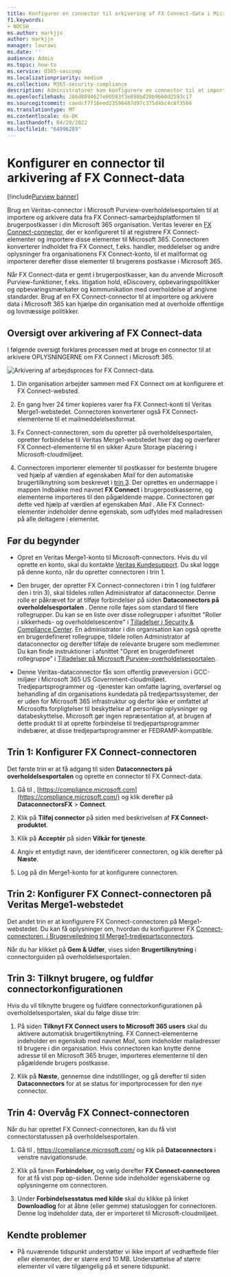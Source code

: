 ```yaml
---
title: Konfigurer en connector til arkivering af FX Connect-data i Microsoft 365
f1.keywords:
- NOCSH
ms.author: markjjo
author: markjjo
manager: laurawi
ms.date: ''
audience: Admin
ms.topic: how-to
ms.service: O365-seccomp
ms.localizationpriority: medium
ms.collection: M365-security-compliance
description: Administratorer kan konfigurere en connector til at importere og arkivere data fra Veritas FX Connect i Microsoft 365. Med denne connector kan du arkivere data fra tredjepartsdatakilder i Microsoft 365 så du kan bruge funktioner til overholdelse af angivne standarder, f.eks. juridisk bevarelse, indholdssøgning og opbevaringspolitikker til at administrere din organisations tredjepartsdata.
ms.openlocfilehash: 286d8894627e00b93f3e898bd28b9bb0d2593c17
ms.sourcegitcommit: caedcf7f16eed23596487d97c375d4bc4c8f3566
ms.translationtype: MT
ms.contentlocale: da-DK
ms.lasthandoff: 04/20/2022
ms.locfileid: "64996289"
---
```

# <a name="set-up-a-connector-to-archive-fx-connect-data"></a>Konfigurer en connector til arkivering af FX Connect-data

[!include[Purview banner](../includes/purview-rebrand-banner.md)]

Brug en Veritas-connector i Microsoft Purview-overholdelsesportalen til at importere og arkivere data fra FX Connect-samarbejdsplatformen til brugerpostkasser i din Microsoft 365 organisation. Veritas leverer en [FX Connect-connector](https://globanet.com/fx-connect/), der er konfigureret til at registrere FX Connect-elementer og importere disse elementer til Microsoft 365. Connectoren konverterer indholdet fra FX Connect, f.eks. handler, meddelelser og andre oplysninger fra organisationens FX Connect-konto, til et mailformat og importerer derefter disse elementer til brugerens postkasse i Microsoft 365.

Når FX Connect-data er gemt i brugerpostkasser, kan du anvende Microsoft Purview-funktioner, f.eks. litigation hold, eDiscovery, opbevaringspolitikker og opbevaringsmærkater og kommunikation med overholdelse af angivne standarder. Brug af en FX Connect-connector til at importere og arkivere data i Microsoft 365 kan hjælpe din organisation med at overholde offentlige og lovmæssige politikker.

## <a name="overview-of-archiving-fx-connect-data"></a>Oversigt over arkivering af FX Connect-data

I følgende oversigt forklares processen med at bruge en connector til at arkivere OPLYSNINGERNE om FX Connect i Microsoft 365.

![Arkivering af arbejdsproces for FX Connect-data.](../media/FXConnectConnectorWorkflow.png)

1. Din organisation arbejder sammen med FX Connect om at konfigurere et FX Connect-websted.

2. En gang hver 24 timer kopieres varer fra FX Connect-konti til Veritas Merge1-webstedet. Connectoren konverterer også FX Connect-elementerne til et mailmeddelelsesformat.

3. Fx Connect-connectoren, som du opretter på overholdelsesportalen, opretter forbindelse til Veritas Merge1-webstedet hver dag og overfører FX Connect-elementerne til en sikker Azure Storage placering i Microsoft-cloudmiljøet.

4. Connectoren importerer elementer til postkasser for bestemte brugere ved hjælp af værdien af egenskaben *Mail* for den automatiske brugertilknytning som beskrevet i [trin 3](#step-3-map-users-and-complete-the-connector-setup). Der oprettes en undermappe i mappen Indbakke med navnet **FX Connect** i brugerpostkasserne, og elementerne importeres til den pågældende mappe. Connectoren gør dette ved hjælp af værdien af egenskaben *Mail* . Alle FX Connect-elementer indeholder denne egenskab, som udfyldes med mailadressen på alle deltagere i elementet.

## <a name="before-you-begin"></a>Før du begynder

- Opret en Veritas Merge1-konto til Microsoft-connectors.  Hvis du vil oprette en konto, skal du kontakte [Veritas Kundesupport](https://globanet.com/ms-connectors-contact). Du skal logge på denne konto, når du opretter connectoren i trin 1.

- Den bruger, der opretter FX Connect-connectoren i trin 1 (og fuldfører den i trin 3), skal tildeles rollen Administrator af dataconnector. Denne rolle er påkrævet for at tilføje forbindelser på siden **Dataconnectors på overholdelsesportalen** . Denne rolle føjes som standard til flere rollegrupper. Du kan se en liste over disse rollegrupper i afsnittet "Roller i sikkerheds- og overholdelsescentre" i [Tilladelser i Security & Compliance Center](../security/office-365-security/permissions-in-the-security-and-compliance-center.md#roles-in-the-security--compliance-center). En administrator i din organisation kan også oprette en brugerdefineret rollegruppe, tildele rollen Administrator af dataconnector og derefter tilføje de relevante brugere som medlemmer. Du kan finde instruktioner i afsnittet "Opret en brugerdefineret rollegruppe" i [Tilladelser på Microsoft Purview-overholdelsesportalen](microsoft-365-compliance-center-permissions.md#create-a-custom-role-group).

- Denne Veritas-dataconnector fås som offentlig prøveversion i GCC-miljøer i Microsoft 365 US Government-cloudmiljøet. Tredjepartsprogrammer og -tjenester kan omfatte lagring, overførsel og behandling af din organisations kundedata på tredjepartssystemer, der er uden for Microsoft 365 infrastruktur og derfor ikke er omfattet af Microsofts forpligtelser til beskyttelse af personlige oplysninger og databeskyttelse. Microsoft gør ingen repræsentation af, at brugen af dette produkt til at oprette forbindelse til tredjepartsprogrammer indebærer, at disse tredjepartsprogrammer er FEDRAMP-kompatible.

## <a name="step-1-set-up-the-fx-connect-connector"></a>Trin 1: Konfigurer FX Connect-connectoren

Det første trin er at få adgang til siden **Dataconnectors på overholdelsesportalen** og oprette en connector til FX Connect-data.

1. Gå til , [https://compliance.microsoft.com](https://compliance.microsoft.com/) og klik derefter på **DataconnectorsFX** >  **Connect**.

2. Klik på **Tilføj connector** på siden med beskrivelsen af **FX Connect-produktet**.

3. Klik på **Acceptér** på siden **Vilkår for tjeneste**.

4. Angiv et entydigt navn, der identificerer connectoren, og klik derefter på **Næste**.

5. Log på din Merge1-konto for at konfigurere connectoren.

## <a name="step-2-configure-the-fx-connect-connector-on-the-veritas-merge1-site"></a>Trin 2: Konfigurer FX Connect-connectoren på Veritas Merge1-webstedet

Det andet trin er at konfigurere FX Connect-connectoren på Merge1-webstedet. Du kan få oplysninger om, hvordan du konfigurerer FX [Connect-connectoren, i Brugervejledning til Merge1-tredjepartsconnectors](https://docs.ms.merge1.globanetportal.com/Merge1%20Third-Party%20Connectors%20FX%20Connect%20User%20Guide%20.pdf).

Når du har klikket på **Gem & Udfør**, vises siden **Brugertilknytning** i connectorguiden på overholdelsesportalen.

## <a name="step-3-map-users-and-complete-the-connector-setup"></a>Trin 3: Tilknyt brugere, og fuldfør connectorkonfigurationen

Hvis du vil tilknytte brugere og fuldføre connectorkonfigurationen på overholdelsesportalen, skal du følge disse trin:

1. På siden **Tilknyt FX Connect users to Microsoft 365 users** skal du aktivere automatisk brugertilknytning. FX Connect-elementerne indeholder en egenskab med navnet *Mail*, som indeholder mailadresser til brugere i din organisation. Hvis connectoren kan knytte denne adresse til en Microsoft 365 bruger, importeres elementerne til den pågældende brugers postkasse.

2. Klik på **Næste**, gennemse dine indstillinger, og gå derefter til siden **Dataconnectors** for at se status for importprocessen for den nye connector.

## <a name="step-4-monitor-the-fx-connect-connector"></a>Trin 4: Overvåg FX Connect-connectoren

Når du har oprettet FX Connect-connectoren, kan du få vist connectorstatussen på overholdelsesportalen.

1. Gå til , <https://compliance.microsoft.com/> og klik på **Dataconnectors** i venstre navigationsrude.

2. Klik på fanen **Forbindelser,** og vælg derefter **FX Connect-connectoren** for at få vist pop op-siden. Denne side indeholder egenskaberne og oplysningerne om connectoren.

3. Under **Forbindelsesstatus med kilde** skal du klikke på linket **Downloadlog** for at åbne (eller gemme) statusloggen for connectoren. Denne log indeholder data, der er importeret til Microsoft-cloudmiljøet.

## <a name="known-issues"></a>Kendte problemer

- På nuværende tidspunkt understøtter vi ikke import af vedhæftede filer eller elementer, der er større end 10 MB. Understøttelse af større elementer vil være tilgængelig på et senere tidspunkt.